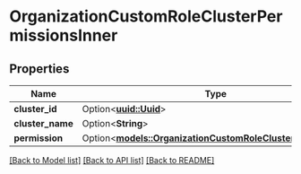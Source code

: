 # OrganizationCustomRoleClusterPermissionsInner

## Properties

Name | Type | Description | Notes
------------ | ------------- | ------------- | -------------
**cluster_id** | Option<[**uuid::Uuid**](uuid::Uuid.md)> |  | [optional]
**cluster_name** | Option<**String**> |  | [optional]
**permission** | Option<[**models::OrganizationCustomRoleClusterPermission**](OrganizationCustomRoleClusterPermission.md)> |  | [optional]

[[Back to Model list]](../README.md#documentation-for-models) [[Back to API list]](../README.md#documentation-for-api-endpoints) [[Back to README]](../README.md)


